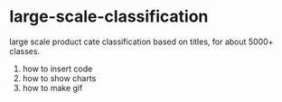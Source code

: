 # large-scale-classification
large scale product cate classification based on titles, for about 5000+ classes.
1. how to insert code
2. how to show charts
3. how to make gif
